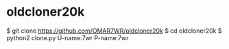 # oldcloner20k
$ git clone https://github.com/OMAR7WR/oldcloner20k
$ cd oldcloner20k
$ python2 clone.py
U-name:7wr
P-name:7wr
